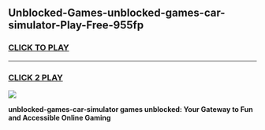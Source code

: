 
## Unblocked-Games-unblocked-games-car-simulator-Play-Free-955fp
<h3>
<a href="https://premium76.site?title=unblocked-games-car-simulator&ref=18A">CLICK TO PLAY</a></h3>
<hr>

<h3>
<a href="https://premium76.site?title=unblocked-games-car-simulator&ref=18A">CLICK 2 PLAY</a>
  
</h3>

<a href="https://premium76.site?title=unblocked-games-car-simulator&ref=18A"><img src="https://clearcache.store/games.png"></a>


**unblocked-games-car-simulator games unblocked: Your Gateway to Fun and Accessible Online Gaming**

